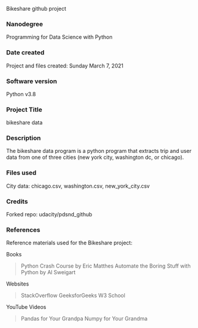 Bikeshare github project

### Nanodegree
Programming for Data Science with Python

### Date created
Project and files created: Sunday March 7, 2021

### Software version
Python v3.8

### Project Title
bikeshare data

### Description
The bikeshare data program is a python program that extracts trip and user data from one of three cities (new york city, washington dc, or chicago).

### Files used
City data: chicago.csv, washington.csv, new_york_city.csv


### Credits
Forked repo: udacity/pdsnd_github

### References
Reference materials used for the Bikeshare project:

Books
> Python Crash Course by Eric Matthes
> Automate the Boring Stuff with Python by Al Sweigart

Websites
> StackOverflow
> GeeksforGeeks
> W3 School

YouTube Videos
> Pandas for Your Grandpa
> Numpy for Your Grandma
